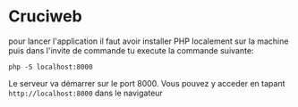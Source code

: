 # Cruciweb

pour lancer l'application il faut avoir installer PHP localement sur la machine
puis dans l'invite de commande tu execute la commande suivante:
```
php -S localhost:8000
```
Le serveur va démarrer sur le port 8000. Vous pouvez y acceder en tapant `http://localhost:8000` dans le navigateur